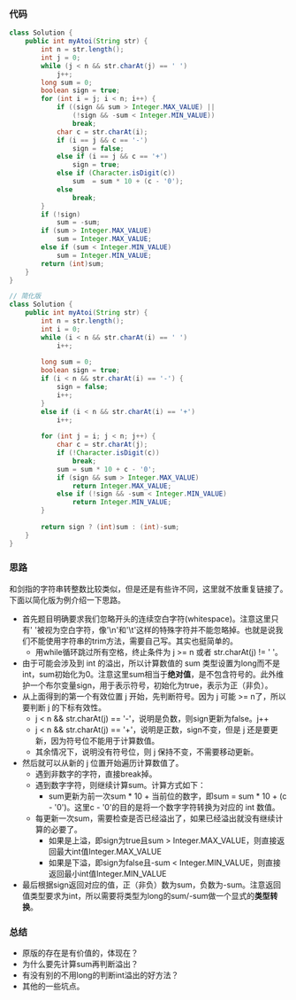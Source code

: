 ### 代码

``` java
class Solution {
    public int myAtoi(String str) {
        int n = str.length();
        int j = 0;
        while (j < n && str.charAt(j) == ' ')
            j++;
        long sum = 0;
        boolean sign = true;
        for (int i = j; i < n; i++) {
            if ((sign && sum > Integer.MAX_VALUE) ||
                (!sign && -sum < Integer.MIN_VALUE))
                break;
            char c = str.charAt(i);
            if (i == j && c == '-')
                sign = false;
            else if (i == j && c == '+')
                sign = true;
            else if (Character.isDigit(c))
                sum  = sum * 10 + (c - '0');
            else
                break;
        }
        if (!sign)
            sum = -sum;
        if (sum > Integer.MAX_VALUE)
            sum = Integer.MAX_VALUE;
        else if (sum < Integer.MIN_VALUE)
            sum = Integer.MIN_VALUE;
        return (int)sum;    
    }
}

// 简化版
class Solution {
    public int myAtoi(String str) {
        int n = str.length();
        int i = 0;
        while (i < n && str.charAt(i) == ' ')
            i++;
        
        long sum = 0;
        boolean sign = true;
        if (i < n && str.charAt(i) == '-') {
            sign = false;
            i++;
        }
        else if (i < n && str.charAt(i) == '+')
            i++;
        
        for (int j = i; j < n; j++) {
            char c = str.charAt(j);
            if (!Character.isDigit(c))
                break;
            sum = sum * 10 + c - '0';
            if (sign && sum > Integer.MAX_VALUE)
                return Integer.MAX_VALUE;
            else if (!sign && -sum < Integer.MIN_VALUE)
                return Integer.MIN_VALUE;
        }
        
        return sign ? (int)sum : (int)-sum;
    }
}
```



### 思路

和剑指的字符串转整数比较类似，但是还是有些许不同，这里就不放重复链接了。下面以简化版为例介绍一下思路。

* 首先题目明确要求我们忽略开头的连续空白字符(whitespace)。注意这里只有' '被视为空白字符，像'\n'和'\t'这样的特殊字符并不能忽略掉。也就是说我们不能使用字符串的trim方法，需要自己写。其实也挺简单的。
  * 用while循环跳过所有空格，终止条件为 j >= n 或者 str.charAt(j) != ' '。
* 由于可能会涉及到 int 的溢出，所以计算数值的 sum 类型设置为long而不是 int，sum初始化为0。注意这里sum相当于**绝对值**，是不包含符号的。此外维护一个布尔变量sign，用于表示符号，初始化为true，表示为正（非负）。
* 从上面得到的第一个有效位置 j 开始，先判断符号。因为 j 可能 >= n了，所以要判断 j 的下标有效性。
  * j < n && str.charAt(j) == '-'，说明是负数，则sign更新为false。j++
  * j < n && str.charAt(j) == '+'，说明是正数，sign不变，但是 j 还是要更新，因为符号位不能用于计算数值。
  * 其余情况下，说明没有符号位，则 j 保持不变，不需要移动更新。
* 然后就可以从新的 j 位置开始遍历计算数值了。
  * 遇到非数字的字符，直接break掉。
  * 遇到数字字符，则继续计算sum。计算方式如下：
    * sum更新为前一次sum * 10 + 当前位的数字，即sum = sum * 10 + (c - '0')。这里c - '0'的目的是将一个数字字符转换为对应的 int 数值。 
  * 每更新一次sum，需要检查是否已经溢出了，如果已经溢出就没有继续计算的必要了。
    * 如果是上溢，即sign为true且sum > Integer.MAX_VALUE，则直接返回最大int值Integer.MAX_VALUE
    * 如果是下溢，即sign为false且-sum < Integer.MIN_VALUE，则直接返回最小int值Integer.MIN_VALUE
* 最后根据sign返回对应的值，正（非负）数为sum，负数为-sum。注意返回值类型要求为int，所以需要将类型为long的sum/-sum做一个显式的**类型转换**。



### 总结

* 原版的存在是有价值的，体现在？
* 为什么要先计算sum再判断溢出？
* 有没有别的不用long的判断int溢出的好方法？
* 其他的一些坑点。